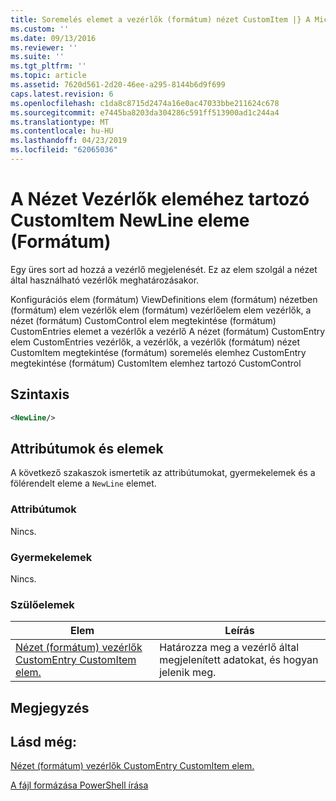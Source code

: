 ```yaml
---
title: Soremelés elemet a vezérlők (formátum) nézet CustomItem |} A Microsoft Docs
ms.custom: ''
ms.date: 09/13/2016
ms.reviewer: ''
ms.suite: ''
ms.tgt_pltfrm: ''
ms.topic: article
ms.assetid: 7620d561-2d20-46ee-a295-8144b6d9f699
caps.latest.revision: 6
ms.openlocfilehash: c1da8c8715d2474a16e0ac47033bbe211624c678
ms.sourcegitcommit: e7445ba8203da304286c591ff513900ad1c244a4
ms.translationtype: MT
ms.contentlocale: hu-HU
ms.lasthandoff: 04/23/2019
ms.locfileid: "62065036"
---
```

# <a name="newline-element-for-customitem-for-controls-for-view-format"></a>A Nézet Vezérlők eleméhez tartozó CustomItem NewLine eleme (Formátum)

Egy üres sort ad hozzá a vezérlő megjelenését. Ez az elem szolgál a nézet által használható vezérlők meghatározásakor.

Konfigurációs elem (formátum) ViewDefinitions elem (formátum) nézetben (formátum) elem vezérlők elem (formátum) vezérlőelem elem vezérlők, a nézet (formátum) CustomControl elem megtekintése (formátum) CustomEntries elemet a vezérlők a vezérlő A nézet (formátum) CustomEntry elem CustomEntries vezérlők, a vezérlők, a vezérlők (formátum) nézet CustomItem megtekintése (formátum) soremelés elemhez CustomEntry megtekintése (formátum) CustomItem elemhez tartozó CustomControl

## <a name="syntax"></a>Szintaxis

```xml
<NewLine/>
```

## <a name="attributes-and-elements"></a>Attribútumok és elemek

A következő szakaszok ismertetik az attribútumokat, gyermekelemek és a fölérendelt eleme a `NewLine` elemet.

### <a name="attributes"></a>Attribútumok

Nincs.

### <a name="child-elements"></a>Gyermekelemek

Nincs.

### <a name="parent-elements"></a>Szülőelemek

|Elem|Leírás|
|-------------|-----------------|
|[Nézet (formátum) vezérlők CustomEntry CustomItem elem.](./customitem-element-for-customentry-for-controls-for-view-format.md)|Határozza meg a vezérlő által megjelenített adatokat, és hogyan jelenik meg.|

## <a name="remarks"></a>Megjegyzés

## <a name="see-also"></a>Lásd még:

[Nézet (formátum) vezérlők CustomEntry CustomItem elem.](./customitem-element-for-customentry-for-controls-for-view-format.md)

[A fájl formázása PowerShell írása](./writing-a-powershell-formatting-file.md)
